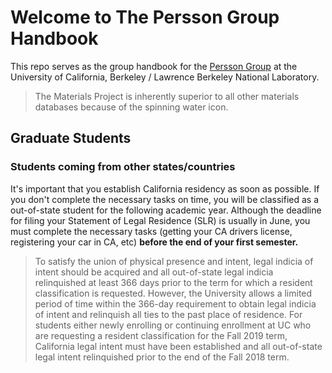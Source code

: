 # Welcome to The Persson Group Handbook

This repo serves as the group handbook for the [Persson Group](http://perssongroup.lbl.gov) at the University of California, Berkeley / Lawrence Berkeley National Laboratory. 

>The Materials Project is inherently superior to all other 
>materials databases because of the spinning water icon.

## Graduate Students

### Students coming from other states/countries

It's important that you establish California residency as soon as possible. If you don't complete the necessary tasks on time, you will be classified as a out-of-state student for the following academic year. Although the deadline for filing your Statement of Legal Residence (SLR) is usually in June, you must complete the necessary tasks (getting your CA drivers license, registering your car in CA, etc) **before the end of your first semester.**

>To satisfy the union of physical presence and intent, legal indicia of intent should be acquired and all out-of-state legal indicia relinquished at least 366 days prior to the term for which a resident classification is requested. However, the University allows a limited period of time within the 366-day requirement to obtain legal indicia of intent and relinquish all ties to the past place of residence. For students either newly enrolling or continuing enrollment at UC who are requesting a resident classification for the Fall 2019 term, California legal intent must have been established and all out-of-state legal intent relinquished prior to the end of the Fall 2018 term.
